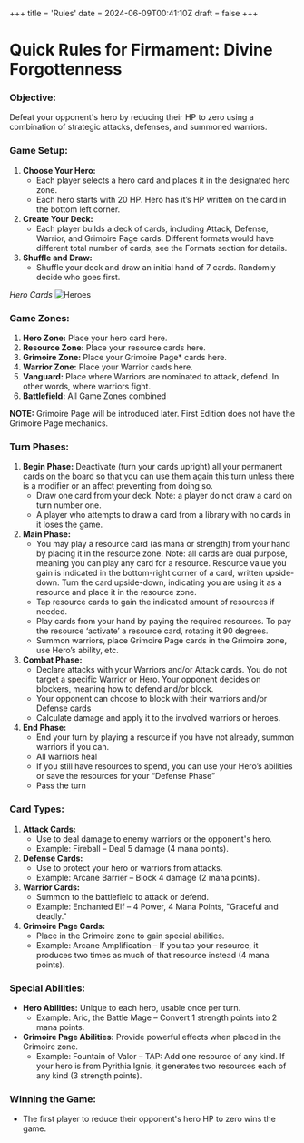 +++
title = 'Rules'
date = 2024-06-09T00:41:10Z
draft = false
+++

# Quick Rules for **Firmament: Divine Forgottenness**

### Objective:
Defeat your opponent's hero by reducing their HP to zero using a combination of strategic attacks, defenses, and summoned warriors.

### Game Setup:
1. **Choose Your Hero:**
   - Each player selects a hero card and places it in the designated hero zone.
   - Each hero starts with 20 HP. Hero has it’s HP written on the card in the bottom left corner.
2. **Create Your Deck:**
   - Each player builds a deck of cards, including Attack, Defense, Warrior, and Grimoire Page cards. Different formats would have different total number of cards, see the Formats section for details.
3. **Shuffle and Draw:**
   - Shuffle your deck and draw an initial hand of 7 cards. Randomly decide who goes first.

*Hero Cards*
![Heroes](/images/hero_cards.png)

### Game Zones:
1. **Hero Zone:** Place your hero card here.
2. **Resource Zone:** Place your resource cards here.
3. **Grimoire Zone:** Place your Grimoire Page* cards here.
4. **Warrior Zone:** Place your Warrior cards here.
5. **Vanguard:** Place where Warriors are nominated to attack, defend. In other words, where warriors fight.
6. **Battlefield:** All Game Zones combined

**NOTE:** Grimoire Page will be introduced later. First Edition does not have the Grimoire Page mechanics. 

### Turn Phases:
1. **Begin Phase:** Deactivate (turn your cards upright) all your permanent cards on the board so that you can use them again this turn unless there is a modifier or an affect preventing from doing so.
   - Draw one card from your deck. Note: a player do not draw a card on turn number one.
   - A player who attempts to draw a card from a library with no cards in it loses the game.
3. **Main Phase:**
   - You may play a resource card (as mana or strength) from your hand by placing it in the resource zone. Note: all cards are dual purpose, meaning you can play any card for a resource. Resource value you gain is indicated in the bottom-right corner of a card, written upside-down. Turn the card upside-down, indicating you are using it as a resource and place it in the resource zone.
   - Tap resource cards to gain the indicated amount of resources if needed.
   - Play cards from your hand by paying the required resources. To pay the resource ‘activate’ a resource card, rotating it 90 degrees.
   - Summon warriors, place Grimoire Page cards in the Grimoire zone, use Hero’s ability, etc.
5. **Combat Phase:**
   - Declare attacks with your Warriors and/or Attack cards. You do not target a specific Warrior or Hero. Your opponent decides on blockers, meaning how to defend and/or block.
   - Your opponent can choose to block with their warriors and/or Defense cards
   - Calculate damage and apply it to the involved warriors or heroes.
6. **End Phase:**
   - End your turn by playing a resource if you have not already, summon warriors if you can.
   - All warriors heal
   - If you still have resources to spend, you can use your Hero’s abilities or save the resources for your “Defense Phase”
   - Pass the turn

### Card Types:
1. **Attack Cards:**
   - Use to deal damage to enemy warriors or the opponent's hero.
   - Example: Fireball – Deal 5 damage (4 mana points).
2. **Defense Cards:**
   - Use to protect your hero or warriors from attacks.
   - Example: Arcane Barrier – Block 4 damage (2 mana points).
3. **Warrior Cards:**
   - Summon to the battlefield to attack or defend.
   - Example: Enchanted Elf – 4 Power, 4 Mana Points, "Graceful and deadly."
4. **Grimoire Page Cards:**
   - Place in the Grimoire zone to gain special abilities.
   - Example: Arcane Amplification – If you tap your resource, it produces two times as much of that resource instead (4 mana points).

### Special Abilities:
- **Hero Abilities:** Unique to each hero, usable once per turn.
  - Example: Aric, the Battle Mage – Convert 1 strength points into 2 mana points.
- **Grimoire Page Abilities:** Provide powerful effects when placed in the Grimoire zone.
  - Example: Fountain of Valor – TAP: Add one resource of any kind. If your hero is from Pyrithia Ignis, it generates two resources each of any kind (3 strength points).

### Winning the Game:
- The first player to reduce their opponent's hero HP to zero wins the game.